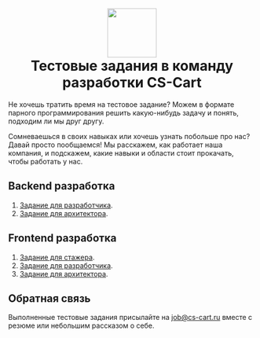<h1 align="center">
    <a href="https://www.cs-cart.ru/job.html" target="_blank">
        <img src="https://user-images.githubusercontent.com/5165529/62350016-79434000-b512-11e9-8455-adba98ba3577.png" width="100" />
    </a><br/>Тестовые задания в команду разработки CS-Cart
</h1>

Не хочешь тратить время на тестовое задание? Можем в формате парного программирования решить какую-нибудь задачу и понять, подходим ли мы друг другу.

Сомневаешься в своих навыках или хочешь узнать побольше про нас? Давай просто пообщаемся! Мы расскажем, как работает наша компания, и подскажем, какие навыки и области стоит прокачать, чтобы работать у нас.

## Backend разработка

1. [Задание для разработчика](./backend/developer/).
2. [Задание для архитектора](./backend/architect/).

## Frontend разработка

1. [Задание для стажера](./frontend/junior/).
2. [Задание для разработчика](./frontend/developer/).
3. [Задание для архитектора](./frontend/architect/).

## Обратная связь

Выполненные тестовые задания присылайте на <a href="mailto:job@cs-cart.ru">job@cs-cart.ru</a> вместе с резюме или небольшим рассказом о себе.

